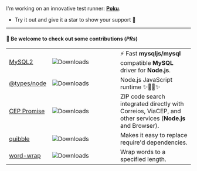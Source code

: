 <!--  ### Hey, I'm Weslley 👋 -->

I'm working on an innovative test runner: [**Poku**](https://github.com/wellwelwel/poku?tab=readme-ov-file#readme).

- Try it out and give it a star to show your support 🌟

---

<!-- 
#### 👨🏻‍💻 Check out my latest projects

<table>
  <tbody>
    <tr>
      <td width="110"><a href="https://github.com/wellwelwel/poku">Poku</a> ✨</td>
      <td width="140"><img src="https://img.shields.io/npm/dt/poku.svg?style=flat-square&logo=npm&logoColor=white&color=1e90ff" alt="Downloads"></td>
      <td>🐷 <b>Poku</b> makes testing easy for <b>Node.js</b>, <b>Bun</b> & <b>Deno</b> at the same time.</td>
    </tr>
    <tr>
      <td width="110"><a href="https://github.com/wellwelwel/svps">SVPS</a></td>
      <td width="140"><img src="https://img.shields.io/npm/dt/svps.svg?style=flat-square&logo=npm&logoColor=white&color=1e90ff" alt="Downloads"></td>
      <td>🚀 An easier tool to automate your Ubuntu Server setup and domain forwarding.</td>
    </tr>
    <tr>
      <td width="110"><a href="https://github.com/wellwelwel/mysql2-orm">MySQL2 ORM</a></td>
      <td width="140"><img src="https://img.shields.io/npm/dt/mysql2-orm.svg?style=flat-square&logo=npm&logoColor=white&color=1e90ff" alt="Downloads"></td>
      <td>🎲 An <i>ORM</i> built on <b>MySQL2</b> designed to be intuitive, productive and focused on essential functionality.</td>
    </tr>
    <tr>
      <td width="110"><a href="https://github.com/wellwelwel/packages-update">Packages Update</a></td>
      <td width="140"><img src="https://img.shields.io/npm/dt/packages-update.svg?style=flat-square&logo=npm&logoColor=white&color=1e90ff" alt="Downloads"></td>
      <td>📦 A flexible and lightweight updater for <b>npm</b> packages.</td>
    </tr>
  </tbody>
</table>

--- -->

#### 🤝 Be welcome to check out some contributions (_PRs_)

<table>

  <tbody>
    <tr>
      <td><a href="https://github.com/sidorares/node-mysql2/pulls?q=is:pr+author:wellwelwel+">MySQL2</a></td>
      <td width="170"><img src="https://img.shields.io/npm/dm/mysql2.svg?style=flat-square&color=6c5ce7" alt="Downloads"></td>
      <td>⚡️ Fast <b>mysqljs/mysql</b> compatible <b>MySQL</b> driver for <b>Node.js</b>.</td>
    </tr>
    <tr>
      <td><a href="https://github.com/DefinitelyTyped/DefinitelyTyped/pulls?q=is:pr+author:wellwelwel+">@types/node</a></td>
      <td width="170"><img src="https://img.shields.io/npm/dm/@types/node.svg?style=flat-square&color=6c5ce7" alt="Downloads"></td>
      <td>Node.js JavaScript runtime ✨🐢🚀✨</td>
    </tr>
    <tr>
      <td><a href="https://github.com/BrasilAPI/cep-promise/pulls?q=is:pr+author:wellwelwel+">CEP Promise</a></td>
      <td width="170"><img src="https://img.shields.io/npm/dm/cep-promise.svg?style=flat-square&color=6c5ce7" alt="Downloads"></td>
      <td>ZIP code search integrated directly with Correios, ViaCEP, and other services (<b>Node.js</b> and Browser).</td>
    </tr>
    <tr>
      <td><a href="https://github.com/testdouble/quibble/pulls?q=is:pr+author:wellwelwel+">quibble</a></td>
      <td width="170"><img src="https://img.shields.io/npm/dm/quibble.svg?style=flat-square&color=6c5ce7" alt="Downloads"></td>
      <td>Makes it easy to replace require'd dependencies.</td>
    </tr>
    <tr>
      <td><a href="https://github.com/aashutoshrathi/word-wrap/pulls?q=is:pr+author:wellwelwel+">word-wrap</a></td>
      <td width="170"><img src="https://img.shields.io/npm/dm/@aashutoshrathi/word-wrap.svg?style=flat-square&color=6c5ce7" alt="Downloads"></td>
      <td>Wrap words to a specified length.</td>
    </tr>
  </tbody>
</table>
